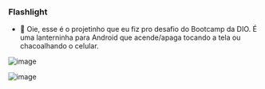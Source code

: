 ### Flashlight


- 🥰 Oie, esse é o projetinho que eu fiz pro desafio do Bootcamp da DIO. É uma lanterninha para Android que acende/apaga tocando a tela ou chacoalhando o celular.

![image](https://cdn.discordapp.com/attachments/795493134041481247/991776139175530606/tela_clara.png)

![image](https://cdn.discordapp.com/attachments/795493134041481247/991776160205783090/tela_escura.png)
